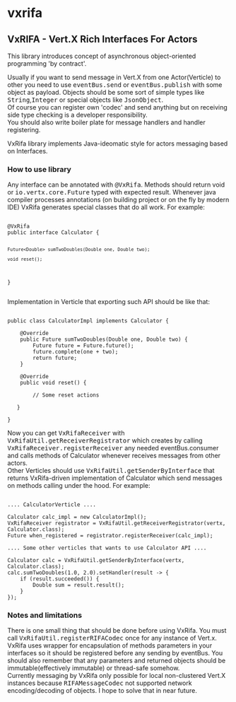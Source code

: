 # vxrifa
<h2>VxRIFA - Vert.X Rich Interfaces For Actors</h2><p>
This library introduces concept of asynchronous object-oriented programming 'by contract'.<p>
Usually if you want to send message in Vert.X from one Actor(Verticle) to other you need to use <tt>eventBus.send</tt> or <tt>eventBus.publish</tt> with some object as payload.
Objects should be some sort of simple types like <tt>String</tt>,<tt>Integer</tt> or special objects like <tt>JsonObject</tt>.<br>
Of course you can register own 'codec' and send anything but on receiving side type checking is a developer responsibility.<br>
You should also write boiler plate for message handlers and handler registering.<p>
VxRifa library implements Java-ideomatic style for actors messaging based on Interfaces. 
<h3>How to use library</h3>
Any interface can be annotated with <tt>@VxRifa</tt>. Methods should return void or <tt>io.vertx.core.Future</tt> typed with expected result.
Whenever java compiler processes annotations (on building project or on the fly by modern IDE) VxRifa generates special classes that do all work.
For example:
<pre><code>
@VxRifa
public interface Calculator {
 
    Future<Double> sumTwoDoubles(Double one, Double two);
  
    void reset();

}
</code></pre>
Implementation in Verticle that exporting such API should be like that:
<pre><code>
public class CalculatorImpl implements Calculator {
 
    @Override
    public Future<Double> sumTwoDoubles(Double one, Double two) {
        Future<Double> future = Future.future();
        future.complete(one + two);
        return future;
    }
   
    @Override
    public void reset() {
          
        // Some reset actions 
 
   }

}
</code></pre><p>
Now you can get <tt>VxRifaReceiver</tt> with <tt>VxRifaUtil.getReceiverRegistrator</tt>
which creates by calling <tt>VxRifaReceiver.registerReceiver</tt> any needed eventBus.consumer and calls methods of Calculator whenever receives messages from other actors.<br>
Other Verticles should use <tt>VxRifaUtil.getSenderByInterface</tt> that returns VxRifa-driven implementation of Calculator which send messages on methods calling under the hood.
For example:
<pre><code>
.... CalculatorVerticle ....

Calculator calc_impl = new CalculatorImpl();
VxRifaReceiver<Calculator> registrator = VxRifaUtil.getReceiverRegistrator(vertx, Calculator.class);
Future<?> when_registered = registrator.registerReceiver(calc_impl);
 
.... Some other verticles that wants to use Calculator API ....

Calculator calc = VxRifaUtil.getSenderByInterface(vertx, Calculator.class);
calc.sumTwoDoubles(1.0, 2.0).setHandler(result -> {
    if (result.succeeded()) {
        Double sum = result.result();
    }
});
</code></pre>
<h3>Notes and limitations</h3>
There is one small thing that should be done before using VxRifa. You must call <tt>VxRifaUtil.registerRIFACodec</tt> once for any instance of Vert.x.<br>
VxRifa uses wrapper for encapsulation of methods parameters in your interfaces so it should be registered before any sending by eventBus.
You should also remember that any parameters and returned objects should be immutable(effectively immutable) or thread-safe somehow.<br>
Currently messaging by VxRifa only possible for local non-clustered Vert.X instances because <tt>RIFAMessageCodec</tt> not supported network encoding/decoding of objects.
I hope to solve that in near future.
